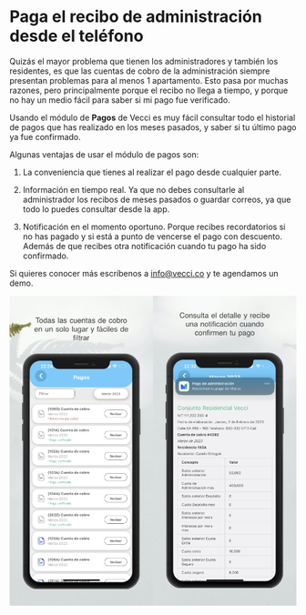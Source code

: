 <meta name="date" content="2023-3-16" />
<meta name="author" content="Camilo Ortegón" />
<meta name="pp" content="https://avatars.githubusercontent.com/u/6712411?v=4" />
<meta name="language" content="es" />
<meta name="topic" content="Pagos finanzas digital" />
<meta name="image" content="https://raw.githubusercontent.com/cjortegon/vecci.co/master/blog/images/cuentas-de-cobro.png">

# Paga el recibo de administración desde el teléfono

Quizás el mayor problema que tienen los administradores y también los residentes, es que las cuentas de cobro de la administración siempre presentan problemas para al menos 1 apartamento. Esto pasa por muchas razones, pero principalmente porque el recibo no llega a tiempo, y porque no hay un medio fácil para saber si mi pago fue verificado.

Usando el módulo de **Pagos** de Vecci es muy fácil consultar todo el historial de pagos que has realizado en los meses pasados, y saber si tu último pago ya fue confirmado.

Algunas ventajas de usar el módulo de pagos son:

1. La conveniencia que tienes al realizar el pago desde cualquier parte.

2. Información en tiempo real. Ya que no debes consultarle al administrador los recibos de meses pasados o guardar correos, ya que todo lo puedes consultar desde la app.

3. Notificación en el momento oportuno. Porque recibes recordatorios si no has pagado y si está a punto de vencerse el pago con descuento. Además de que recibes otra notificación cuando tu pago ha sido confirmado.

Si quieres conocer más escríbenos a [info@vecci.co](mailto:info@vecci.co) y te agendamos un demo.

![70;;c](https://raw.githubusercontent.com/cjortegon/vecci.co/master/blog/images/cuentas-de-cobro.png)

